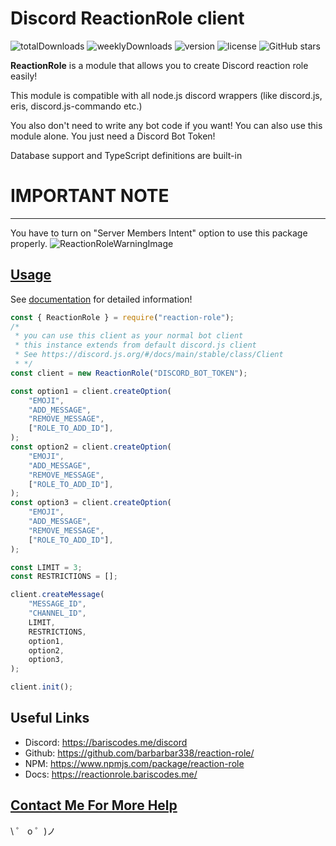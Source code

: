 # Discord ReactionRole client

![totalDownloads](https://img.shields.io/npm/dt/reaction-role?style=for-the-badge)
![weeklyDownloads](https://img.shields.io/npm/dw/reaction-role?style=for-the-badge)
![version](https://img.shields.io/npm/v/reaction-role?style=for-the-badge)
![license](https://img.shields.io/npm/l/reaction-role?style=for-the-badge)
![GitHub stars](https://img.shields.io/github/stars/barbarbar338/reaction-role?style=for-the-badge)

**ReactionRole** is a module that allows you to create Discord reaction role easily!

This module is compatible with all node.js discord wrappers (like discord.js, eris, discord.js-commando etc.)

You also don't need to write any bot code if you want! You can also use this module alone. You just need a Discord Bot Token!

Database support and TypeScript definitions are built-in

# IMPORTANT NOTE

---

You have to turn on "Server Members Intent" option to use this package properly.
![ReactionRoleWarningImage](https://raw.githubusercontent.com/barbarbar338/lib/master/personal_page/images/reaction-role-warning.png)

## [Usage](https://reactionrole.bariscodes.me/)

See [documentation](https://reactionrole.bariscodes.me/) for detailed information!

```js
const { ReactionRole } = require("reaction-role");
/*
 * you can use this client as your normal bot client
 * this instance extends from default discord.js client
 * See https://discord.js.org/#/docs/main/stable/class/Client
 * */
const client = new ReactionRole("DISCORD_BOT_TOKEN");

const option1 = client.createOption(
	"EMOJI",
	"ADD_MESSAGE",
	"REMOVE_MESSAGE",
	["ROLE_TO_ADD_ID"],
);
const option2 = client.createOption(
	"EMOJI",
	"ADD_MESSAGE",
	"REMOVE_MESSAGE",
	["ROLE_TO_ADD_ID"],
);
const option3 = client.createOption(
	"EMOJI",
	"ADD_MESSAGE",
	"REMOVE_MESSAGE",
	["ROLE_TO_ADD_ID"],
);

const LIMIT = 3;
const RESTRICTIONS = [];

client.createMessage(
	"MESSAGE_ID",
	"CHANNEL_ID",
	LIMIT,
	RESTRICTIONS,
	option1,
	option2,
	option3,
);

client.init();
```

## Useful Links

-   Discord: https://bariscodes.me/discord
-   Github: https://github.com/barbarbar338/reaction-role/
-   NPM: https://www.npmjs.com/package/reaction-role
-   Docs: https://reactionrole.bariscodes.me/

## [Contact Me For More Help](https://bariscodes.me/discord)

\ ゜ o ゜)ノ
